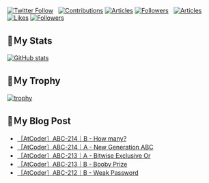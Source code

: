 [![Twitter Follow](https://img.shields.io/twitter/follow/hyperdb?label=twitter&logo=twitter&style=plastic)](https://twitter.com/hyperdb)
&nbsp;
[![Contributions](https://badgen.org/img/qiita/hyperdb/contributions?style=plastic)](https://qiita.com/hyperdb)
[![Articles](https://badgen.org/img/qiita/hyperdb/articles?style=plastic)](https://qiita.com/hyperdb)
[![Followers](https://badgen.org/img/qiita/hyperdb/followers?style=plastic)](https://qiita.com/hyperdb)
&nbsp;
[![Articles](https://badgen.org/img/zenn/hyperdb/articles)](https://zenn.dev/hyperdb)
[![Likes](https://badgen.org/img/zenn/hyperdb/likes?style=plastic)](https://zenn.dev/hyperdb)
[![Followers](https://badgen.org/img/zenn/hyperdb/followers?style=plastic)](https://zenn.dev/hyperdb)

## 🔖Ｍy Stats

[![GitHub stats](https://github-readme-stats-eight-theta.vercel.app/api?username=hyperdb&theme=radical&count_private=true&show_icons=true)](https://github.com/anuraghazra/github-readme-stats)

## 🔖Ｍy Trophy

[![trophy](https://github-profile-trophy.vercel.app/?username=hyperdb&theme=onedark)](https://github.com/ryo-ma/github-profile-trophy)

## 🔖Ｍy Blog Post

<!-- BLOG-POST-LIST:START -->
- [［AtCoder］ABC-214｜B - How many?](https://zenn.dev/hyperdb/articles/e245f9ce297698)
- [［AtCoder］ABC-214｜A - New Generation ABC](https://zenn.dev/hyperdb/articles/d648bd7fa1fbb5)
- [［AtCoder］ABC-213｜A - Bitwise Exclusive Or](https://zenn.dev/hyperdb/articles/b95065cc37c735)
- [［AtCoder］ABC-213｜B - Booby Prize](https://zenn.dev/hyperdb/articles/8c6c3699ca823c)
- [［AtCoder］ABC-212｜B - Weak Password](https://zenn.dev/hyperdb/articles/543865c00cea22)
<!-- BLOG-POST-LIST:END -->
